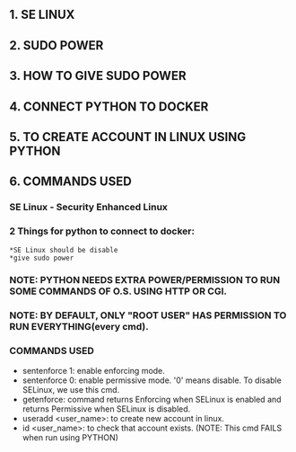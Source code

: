 ## 1. SE LINUX
## 2. SUDO POWER
## 3. HOW TO GIVE SUDO POWER
## 4. CONNECT PYTHON TO DOCKER
## 5. TO CREATE ACCOUNT IN LINUX USING PYTHON
## 6. COMMANDS USED



### SE Linux - Security Enhanced Linux

### 2 Things for python to connect to docker:
	*SE Linux should be disable
	*give sudo power


### NOTE: PYTHON NEEDS EXTRA POWER/PERMISSION TO RUN SOME COMMANDS OF O.S. USING HTTP OR CGI.
### NOTE: BY DEFAULT, ONLY "ROOT USER" HAS PERMISSION TO RUN EVERYTHING(every cmd).
 




### COMMANDS USED

* sentenforce 1: enable enforcing mode.
* sentenforce 0: enable permissive mode. '0' means disable. To disable SELinux, we use this cmd. 
* getenforce: command returns Enforcing when SELinux is enabled and returns Permissive when SELinux is disabled.
* useradd <user_name>: to create new account in linux.
* id <user_name>: to check that account exists.
	(NOTE: This cmd FAILS when run using PYTHON)

 


